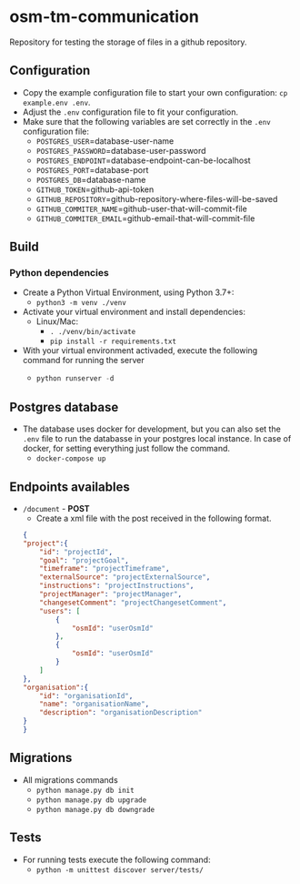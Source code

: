 # osm-tm-communication

Repository for testing the storage of files in a github repository.

## Configuration

* Copy the example configuration file to start your own configuration: `cp example.env .env`.
* Adjust the `.env` configuration file to fit your configuration.
* Make sure that the following variables are set correctly in the `.env` configuration file:
  - `POSTGRES_USER`=database-user-name
  - `POSTGRES_PASSWORD`=database-user-password
  - `POSTGRES_ENDPOINT`=database-endpoint-can-be-localhost
  - `POSTGRES_PORT`=database-port
  - `POSTGRES_DB`=database-name
  - `GITHUB_TOKEN`=github-api-token
  - `GITHUB_REPOSITORY`=github-repository-where-files-will-be-saved
  - `GITHUB_COMMITER_NAME`=github-user-that-will-commit-file
  - `GITHUB_COMMITER_EMAIL`=github-email-that-will-commit-file

## Build

### Python dependencies

* Create a Python Virtual Environment, using Python 3.7+:
    * ```python3 -m venv ./venv```
* Activate your virtual environment and install dependencies:
    * Linux/Mac:
        * ```. ./venv/bin/activate```
        * ```pip install -r requirements.txt```
* With your virtual environment activaded, execute the following command for running the server
    * ```py
      python runserver -d
      ```

## Postgres database

* The database uses docker for development, but you can also set the `.env` file to run the databasse in your postgres local instance. In case of docker, for setting everything just follow the command.
    * `docker-compose up`

## Endpoints availables

* `/document` - **POST**
    * Create a xml file with the post received in the following format.
    ```json
    {
	"project":{
		"id": "projectId",
		"goal": "projectGoal",
		"timeframe": "projectTimeframe",
		"externalSource": "projectExternalSource",
		"instructions": "projectInstructions",
		"projectManager": "projectManager",
	    "changesetComment": "projectChangesetComment",
		"users": [
			{
				"osmId": "userOsmId"
			},
			{
				"osmId": "userOsmId"
			}
		]
	},
	"organisation":{
		"id": "organisationId",
		"name": "organisationName",
        "description": "organisationDescription"
	}
    }
    ```

## Migrations 
* All migrations commands
    * `python manage.py db init`
    * `python manage.py db upgrade`
    * `python manage.py db downgrade`

## Tests

* For running tests execute the following command:
    * `python -m unittest discover server/tests/`